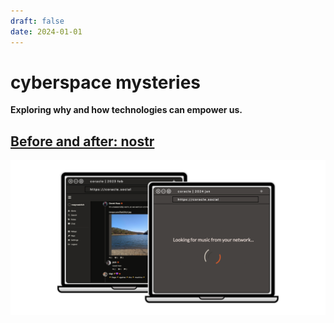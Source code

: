 ```yaml
---
draft: false 
date: 2024-01-01 
---
```


# cyberspace mysteries

**Exploring why and how technologies can empower us.**

<!-- excerpt ends before this -->

## [Before and after: nostr](buidl-hodl/time/before-and-after/nostr/index.md 'nostr in time')

[![Nostr in time: before and after](assets/images/nostr-in-time/nostr-in-time-before-and-after.png)](buidl-hodl/time/before-and-after/nostr/index.md 'nostr in time')
